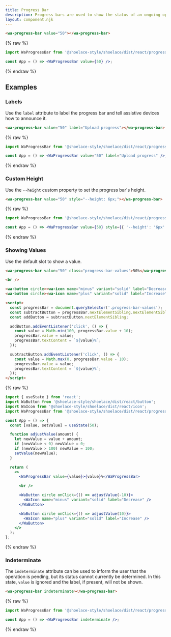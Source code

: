 ```yaml
---
title: Progress Bar
description: Progress bars are used to show the status of an ongoing operation.
layout: component.njk
---
```


```html {.example}
<wa-progress-bar value="50"></wa-progress-bar>
```

{% raw %}
```jsx {.react}
import WaProgressBar from '@shoelace-style/shoelace/dist/react/progress-bar';

const App = () => <WaProgressBar value={50} />;
```
{% endraw %}

## Examples

### Labels

Use the `label` attribute to label the progress bar and tell assistive devices how to announce it.

```html {.example}
<wa-progress-bar value="50" label="Upload progress"></wa-progress-bar>
```

{% raw %}
```jsx {.react}
import WaProgressBar from '@shoelace-style/shoelace/dist/react/progress-bar';

const App = () => <WaProgressBar value="50" label="Upload progress" />;
```
{% endraw %}

### Custom Height

Use the `--height` custom property to set the progress bar's height.

```html {.example}
<wa-progress-bar value="50" style="--height: 6px;"></wa-progress-bar>
```

{% raw %}
```jsx {.react}
import WaProgressBar from '@shoelace-style/shoelace/dist/react/progress-bar';

const App = () => <WaProgressBar value={50} style={{ '--height': '6px' }} />;
```
{% endraw %}

### Showing Values

Use the default slot to show a value.

```html {.example}
<wa-progress-bar value="50" class="progress-bar-values">50%</wa-progress-bar>

<br />

<wa-button circle><wa-icon name="minus" variant="solid" label="Decrease"></wa-icon></wa-button>
<wa-button circle><wa-icon name="plus" variant="solid" label="Increase"></wa-icon></wa-button>

<script>
  const progressBar = document.querySelector('.progress-bar-values');
  const subtractButton = progressBar.nextElementSibling.nextElementSibling;
  const addButton = subtractButton.nextElementSibling;

  addButton.addEventListener('click', () => {
    const value = Math.min(100, progressBar.value + 10);
    progressBar.value = value;
    progressBar.textContent = `${value}%`;
  });

  subtractButton.addEventListener('click', () => {
    const value = Math.max(0, progressBar.value - 10);
    progressBar.value = value;
    progressBar.textContent = `${value}%`;
  });
</script>
```

{% raw %}
```jsx {.react}
import { useState } from 'react';
import WaButton from '@shoelace-style/shoelace/dist/react/button';
import WaIcon from '@shoelace-style/shoelace/dist/react/icon';
import WaProgressBar from '@shoelace-style/shoelace/dist/react/progress-bar';

const App = () => {
  const [value, setValue] = useState(50);

  function adjustValue(amount) {
    let newValue = value + amount;
    if (newValue < 0) newValue = 0;
    if (newValue > 100) newValue = 100;
    setValue(newValue);
  }

  return (
    <>
      <WaProgressBar value={value}>{value}%</WaProgressBar>

      <br />

      <WaButton circle onClick={() => adjustValue(-10)}>
        <WaIcon name="minus" variant="solid" label="Decrease" />
      </WaButton>

      <WaButton circle onClick={() => adjustValue(10)}>
        <WaIcon name="plus" variant="solid" label="Increase" />
      </WaButton>
    </>
  );
};
```
{% endraw %}

### Indeterminate

The `indeterminate` attribute can be used to inform the user that the operation is pending, but its status cannot currently be determined. In this state, `value` is ignored and the label, if present, will not be shown.

```html {.example}
<wa-progress-bar indeterminate></wa-progress-bar>
```

{% raw %}
```jsx {.react}
import WaProgressBar from '@shoelace-style/shoelace/dist/react/progress-bar';

const App = () => <WaProgressBar indeterminate />;
```
{% endraw %}
